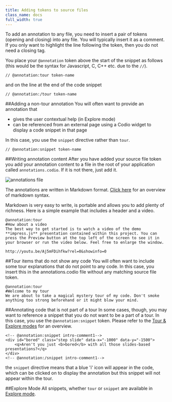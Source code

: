 ```yaml
---
title: Adding tokens to source files
class_name: docs
full_width: true
---
```


To add an annotation to any file, you need to insert a pair of tokens (opening and closing) into any file. You will typically insert it as a comment. If you only want to highlight the line following the token, then you do not need a closing tag.

You place your `@annotation` token above the start of the snippet as follows (this would be the syntax for Javascript, C, C++ etc. due to the `//`).

	// @annotation:tour token-name

and on the line at the end of the code snippet

	// @annotation:/tour token-name

##Adding a non-tour annotation
You will often want to provide an annotation that 

- gives the user contextual help (in Explore mode)
- can be referenced from an external page using a Codio widget to display a code snippet in that page

In this case, you use the `snippet` directive rather than `tour`.

	// @annotation:snippet token-name

##Writing annotation content
After you have added your source file token you add your annotation content to a file in the root of your application called `annotations.codio`. If it is not there, just add it.

![annotations file](/img/docs/ca-annotations-file.png)

The annotations are written in Markdown format. [Click here](/docs/annotations/markdown) for an overview of markdown syntax.

Markdown is very easy to write, is portable and allows you to add plenty of richness. Here is a simple example that includes a header and a video.

	@annotation:tour
	#How about a video
	The best way to get started is to watch a video of the demo **impress.js** presentation contained within this project. You can press the Preview button at the top left of the screen to see it in your browser or run the video below. Feel free to enlarge the window.

	http://youtu.be/Aj5mFDihfkw?rel=0&showinfo=0

##Tour items that do not show any code
You will often want to include some tour explanations that do not point to any code. In this case, you insert this in the annotations.codio file without any matching source file token.

	@annotation:tour
	#Welcome to my tour
	We are about to take a magical mystery tour of my code. Don't smoke anything too strong beforehand or it might blow your mind.


##Annotating code that is not part of a tour
In some cases, though, you may want to reference a snippet that you do not want to be a part of a tour. In this case, you use the `@annotation:snippet` token. Please refer to the [Tour & Explore modes](/docs/annotations/tour-explore) for an overview.

	<!-- @annotation:snippet intro-comment1-->
	<div id="bored" class="step slide" data-x="-1000" data-y="-1500">
	    <q>Aren't you just <b>bored</b> with all those slides-based presentations?</q>
	</div>
	<!-- @annotation:/snippet intro-comment1-->    

the `snippet` directive means that a blue 'i' icon will appear in the code, which can be clicked on to display the annotation but this snippet will not appear within the tour.

##Explore Mode
All snippets, whether `tour` or `snippet` are available in [Explore mode](/docs/annotations/tour-explore). 


